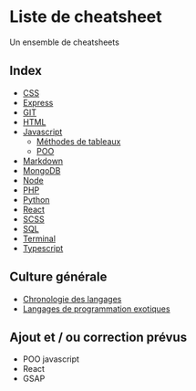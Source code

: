 # Liste de cheatsheet

Un ensemble de cheatsheets

## Index

- [CSS](/CSS/CSS.md)
- [Express](/express/Express.md)
- [GIT](/GIT/GIT.md)
- [HTML](/HTML/HTML.md)
- [Javascript](/Javascript/JS.md)
  - [Méthodes de tableaux](/Javascript/Méthodes%20de%20tableaux.md)
  - [POO](/Javascript/POO.md)
- [Markdown](/Markdown/Markdown.md)
- [MongoDB](/MongoDB/Mongo.md)
- [Node](/Node/Node.md)
- [PHP](/PHP/PHP.md)
- [Python](/Python//Python.md)
- [React](/React/React.md)
- [SCSS](/SCSS/SCSS.md)
- [SQL](/SQL/SQL.md)
- [Terminal](/Terminal/Terminal.md)
- [Typescript](/Typescript/Typescript.md)

## Culture générale

- [Chronologie des langages](/chronologieLangage.md)
- [Langages de programmation exotiques](/langagesExotique.md)

## Ajout et / ou correction prévus

- POO javascript
- React
- GSAP
